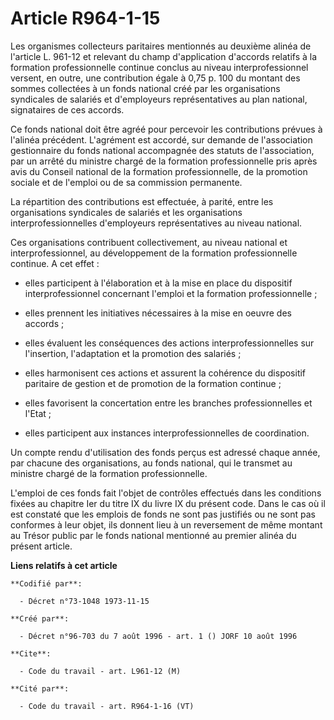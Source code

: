 # Article R964-1-15

Les organismes collecteurs paritaires mentionnés au deuxième alinéa de l'article L. 961-12 et relevant du champ d'application
d'accords relatifs à la formation professionnelle continue conclus au niveau interprofessionnel versent, en outre, une
contribution égale à 0,75 p. 100 du montant des sommes collectées à un fonds national créé par les organisations syndicales
de salariés et d'employeurs représentatives au plan national, signataires de ces accords.

Ce fonds national doit être agréé pour percevoir les contributions prévues à l'alinéa précédent. L'agrément est accordé, sur
demande de l'association gestionnaire du fonds national accompagnée des statuts de l'association, par un arrêté du ministre
chargé de la formation professionnelle pris après avis du Conseil national de la formation professionnelle, de la promotion
sociale et de l'emploi ou de sa commission permanente.

La répartition des contributions est effectuée, à parité, entre les organisations syndicales de salariés et les organisations
interprofessionnelles d'employeurs représentatives au niveau national.

Ces organisations contribuent collectivement, au niveau national et interprofessionnel, au développement de la formation
professionnelle continue. A cet effet :

- elles participent à l'élaboration et à la mise en place du dispositif interprofessionnel concernant l'emploi et la
formation professionnelle ;

- elles prennent les initiatives nécessaires à la mise en oeuvre des accords ;

- elles évaluent les conséquences des actions interprofessionnelles sur l'insertion, l'adaptation et la promotion des
salariés ;

- elles harmonisent ces actions et assurent la cohérence du dispositif paritaire de gestion et de promotion de la formation
continue ;

- elles favorisent la concertation entre les branches professionnelles et l'Etat ;

- elles participent aux instances interprofessionnelles de coordination.

Un compte rendu d'utilisation des fonds perçus est adressé chaque année, par chacune des organisations, au fonds national,
qui le transmet au ministre chargé de la formation professionnelle.

L'emploi de ces fonds fait l'objet de contrôles effectués dans les conditions fixées au chapitre Ier du titre IX du livre IX
du présent code. Dans le cas où il est constaté que les emplois de fonds ne sont pas justifiés ou ne sont pas conformes à
leur objet, ils donnent lieu à un reversement de même montant au Trésor public par le fonds national mentionné au premier
alinéa du présent article.

**Liens relatifs à cet article**

	**Codifié par**:

	  - Décret n°73-1048 1973-11-15

	**Créé par**:

	  - Décret n°96-703 du 7 août 1996 - art. 1 () JORF 10 août 1996

	**Cite**:

	  - Code du travail - art. L961-12 (M)

	**Cité par**:

	  - Code du travail - art. R964-1-16 (VT)
